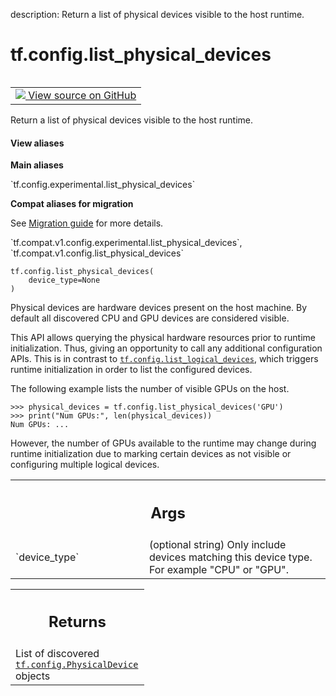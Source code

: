 description: Return a list of physical devices visible to the host runtime.

<div itemscope itemtype="http://developers.google.com/ReferenceObject">
<meta itemprop="name" content="tf.config.list_physical_devices" />
<meta itemprop="path" content="Stable" />
</div>

# tf.config.list_physical_devices

<!-- Insert buttons and diff -->

<table class="tfo-notebook-buttons tfo-api nocontent" align="left">
<td>
  <a target="_blank" href="https://github.com/tensorflow/tensorflow/blob/r2.4/tensorflow/python/framework/config.py#L370-L402">
    <img src="https://www.tensorflow.org/images/GitHub-Mark-32px.png" />
    View source on GitHub
  </a>
</td>
</table>



Return a list of physical devices visible to the host runtime.

<section class="expandable">
  <h4 class="showalways">View aliases</h4>
  <p>
<b>Main aliases</b>
<p>`tf.config.experimental.list_physical_devices`</p>

<b>Compat aliases for migration</b>
<p>See
<a href="https://www.tensorflow.org/guide/migrate">Migration guide</a> for
more details.</p>
<p>`tf.compat.v1.config.experimental.list_physical_devices`, `tf.compat.v1.config.list_physical_devices`</p>
</p>
</section>

<pre class="devsite-click-to-copy prettyprint lang-py tfo-signature-link">
<code>tf.config.list_physical_devices(
    device_type=None
)
</code></pre>



<!-- Placeholder for "Used in" -->

Physical devices are hardware devices present on the host machine. By default
all discovered CPU and GPU devices are considered visible.

This API allows querying the physical hardware resources prior to runtime
initialization. Thus, giving an opportunity to call any additional
configuration APIs. This is in contrast to <a href="../../tf/config/list_logical_devices.md"><code>tf.config.list_logical_devices</code></a>,
which triggers runtime initialization in order to list the configured devices.

The following example lists the number of visible GPUs on the host.

```
>>> physical_devices = tf.config.list_physical_devices('GPU')
>>> print("Num GPUs:", len(physical_devices))
Num GPUs: ...
```

However, the number of GPUs available to the runtime may change during runtime
initialization due to marking certain devices as not visible or configuring
multiple logical devices.

<!-- Tabular view -->
 <table class="responsive fixed orange">
<colgroup><col width="214px"><col></colgroup>
<tr><th colspan="2"><h2 class="add-link">Args</h2></th></tr>

<tr>
<td>
`device_type`
</td>
<td>
(optional string) Only include devices matching this device
type. For example "CPU" or "GPU".
</td>
</tr>
</table>



<!-- Tabular view -->
 <table class="responsive fixed orange">
<colgroup><col width="214px"><col></colgroup>
<tr><th colspan="2"><h2 class="add-link">Returns</h2></th></tr>
<tr class="alt">
<td colspan="2">
List of discovered <a href="../../tf/config/PhysicalDevice.md"><code>tf.config.PhysicalDevice</code></a> objects
</td>
</tr>

</table>

